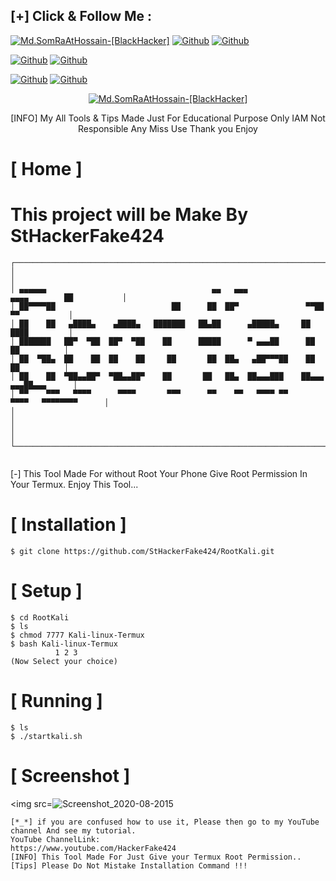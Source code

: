 ## [+] Click & Follow Me :
<a href="https://www.google.com.bd/maps/place/Bangladesh"><img title="Md.SomRaAtHossain-[BlackHacker]" src="https://img.shields.io/badge/MADE%20IN-BANGLADESH-green?colorA=%23ff0000&colorB=%23017e40&style=for-the-badge&logo=map"></a>
[![Github](https://img.shields.io/badge/Github-StHackerFake424-green?style=for-the-badge&logo=github)](https://github.com/StHackerFake424)</a>
[![Github](https://img.shields.io/badge/Chat-WhatsAppGroup-blue?style=for-the-badge&logo=whatsapp)](https://chat.whatsapp.com/FNzdC5zAZ5g6FWV6JlneLd)</a>
</p>

[![Github](https://img.shields.io/badge/Facebook-Md.SomraatHossain-blue?style=flat-square&logo=facebook)](https://fb.com/md.somraat.hossain.2)</a>
[![Github](https://img.shields.io/badge/YOUTUBE-HackerFake424-red?style=flat-square&logo=youtube)](https://www.youtube.com/HackerFake424)</a>
</p>

[![Github](https://img.shields.io/badge/Twitter-Md.SomraatHossain-red?style=for-the-badge&logo=twitter)](https://www.twitter.com/hackerfake424)</a>
[![Github](https://img.shields.io/badge/Instagram-Md.Somraat.Hossain-red?style=for-the-badge&logo=instagram)](https://www.instagram.com/md.somraat.hossain.2)</a>
</p>

<p align="center">
<a href="https://user-images.githubusercontent.com/66360838/86471289-ef71a780-bd5e-11ea-837f-c372257050d9.jpg"><img title="Md.SomRaAtHossain-[BlackHacker]" src="https://img.shields.io/badge/Md.SomRaAt%20Hossain-[BlackHacker]-green?colorA=6f1111&colorB=0f1111&style=for-the-badge&logo=hacker"></a>
<p align="center">
      [INFO] My All Tools & Tips Made Just For Educational Purpose Only IAM Not Responsible Any Miss Use Thank you Enjoy
</p>

# [ Home ]
# This project will be Make By StHackerFake424

```
┌────────────────────────────────────────────────────────────────────────────────┐
│                                                                                              │
│ ▄▄▄▄▄▄                                     ▄▄   ▄▄▄              ▄▄▄▄        ██           │
│ ██▀▀▀▀██                          ██      ██  ██▀               ▀▀██        ▀▀           │
│ ██    ██   ▄████▄    ▄████▄   ███████   ██▄██      ▄█████▄     ██       ████         │
│ ███████   ██▀  ▀██  ██▀  ▀██    ██      █████      ▀ ▄▄▄██      ██        ██          │
│ ██  ▀██▄  ██    ██  ██    ██     ██       ██  ██▄   ▄██▀▀▀██    ██         ██          │
│ ██    ██  ▀██▄▄██▀  ▀██▄▄██▀    ██       ██   ██▄  ██▄▄▄███    ██▄▄▄  ▄▄▄██▄▄▄      │
│ ▀▀    ▀▀▀   ▀▀▀▀      ▀▀▀▀       ▀▀▀      ▀▀    ▀▀   ▀▀▀▀ ▀▀     ▀▀▀▀   ▀▀▀▀▀▀▀▀      │
│                                                                                              │
│                                                                                              │
└────────────────────────────────────────────────────────────────────────────────┘
                                                                                                                                                                     
```
[*-*] This Tool Made For without Root Your Phone Give Root Permission In Your Termux. 
Enjoy This Tool...

# [ Installation ]
```
$ git clone https://github.com/StHackerFake424/RootKali.git
```

# [ Setup ]
```
$ cd RootKali
$ ls
$ chmod 7777 Kali-linux-Termux
$ bash Kali-linux-Termux
          1 2 3
(Now Select your choice)
```
# [ Running ]
```
$ ls
$ ./startkali.sh
```
# [ Screenshot ]
<img src=![Screenshot_2020-08-2015](https://user-images.githubusercontent.com/66360838/87238398-e7cb9600-c423-11ea-83f6-91b4c979ffc1.jpg)

```
[*_*] if you are confused how to use it, Please then go to my YouTube channel And see my tutorial.
YouTube ChannelLink:
https://www.youtube.com/HackerFake424
[INFO] This Tool Made For Just Give your Termux Root Permission..
[Tips] Please Do Not Mistake Installation Command !!!
```
